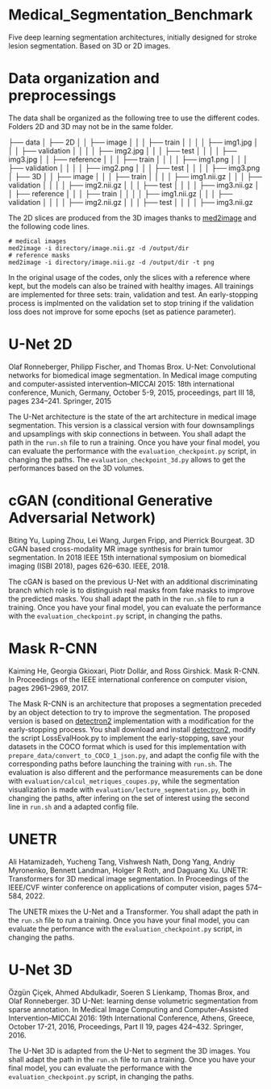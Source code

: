 # Medical_Segmentation_Benchmark

Five deep learning segmentation architectures, initially designed for stroke lesion segmentation. 
Based on 3D or 2D images.

# Data organization and preprocessings

The data shall be organized as the following tree to use the different codes. Folders 2D and 3D may not be in the same folder.

├── data
│   ├── 2D
│   │   ├── image
│   │   │   ├── train
│   │   │   │   ├── img1.jpg
│   │   │   ├── validation
│   │   │   │   ├── img2.jpg
│   │   │   ├── test
│   │   │   │   ├── img3.jpg
│   │   ├── reference
│   │   │   ├── train
│   │   │   │   ├── img1.png
│   │   │   ├── validation
│   │   │   │   ├── img2.png
│   │   │   ├── test
│   │   │   │   ├── img3.png
│   ├── 3D
│   │   ├── image
│   │   │   ├── train
│   │   │   │   ├── img1.nii.gz
│   │   │   ├── validation
│   │   │   │   ├── img2.nii.gz
│   │   │   ├── test
│   │   │   │   ├── img3.nii.gz
│   │   ├── reference
│   │   │   ├── train
│   │   │   │   ├── img1.nii.gz
│   │   │   ├── validation
│   │   │   │   ├── img2.nii.gz
│   │   │   ├── test
│   │   │   │   ├── img3.nii.gz

The 2D slices are produced from the 3D images thanks to [med2image](https://github.com/FNNDSC/med2image) and the following code lines.

```
# medical images
med2image -i directory/image.nii.gz -d /output/dir
# reference masks
med2image -i directory/image.nii.gz -d /output/dir -t png
```

In the original usage of the codes, only the slices with a reference where kept, but the models can also be trained with healthy images.
All trainings are implemented for three sets: train, validation and test. An early-stopping process is implmented on the validation set to stop trining if the validation loss does not improve for some epochs (set as patience parameter).

# U-Net 2D

Olaf Ronneberger, Philipp Fischer, and Thomas Brox. U-Net: Convolutional networks for biomedical image segmentation. In Medical image computing and computer-assisted intervention–MICCAI 2015: 18th international conference, Munich, Germany, October 5-9,
2015, proceedings, part III 18, pages 234–241. Springer, 2015

The U-Net architecture is the state of the art architecture in medical image segmentation. This version is a classical version with four downsamplings and upsamplings with skip connections in between. You shall adapt the path in the `run.sh` file to run a training. Once you have your final model, you can evaluate the performance with the `evaluation_checkpoint.py` script, in changing the paths. The `evaluation_checkpoint_3d.py` allows to get the performances based on the 3D volumes.


# cGAN (conditional Generative Adversarial Network)

Biting Yu, Luping Zhou, Lei Wang, Jurgen Fripp, and Pierrick Bourgeat. 3D cGAN based cross-modality MR image synthesis for brain tumor segmentation. In 2018 IEEE 15th international symposium on biomedical imaging (ISBI 2018), pages 626–630. IEEE, 2018.

The cGAN is based on the previous U-Net with an additional discriminating branch which role is to distinguish real masks from fake masks to improve the predicted masks. You shall adapt the path in the `run.sh` file to run a training. Once you have your final model, you can evaluate the performance with the `evaluation_checkpoint.py` script, in changing the paths.

# Mask R-CNN

Kaiming He, Georgia Gkioxari, Piotr Dollár, and Ross Girshick. Mask R-CNN. In Proceedings of the IEEE international conference on computer vision, pages 2961–2969, 2017.

The Mask R-CNN is an architecture that proposes a segmentation preceded by an object detection to try to improve the segmentation. The proposed version is based on [detectron2](https://github.com/facebookresearch/detectron2) implementation with a modification for the early-stopping process. You shall download and install [detectron2](https://github.com/facebookresearch/detectron2), modify the script LossEvalHook.py to implement the early-stopping, save your datasets in the COCO format which is used for this implementation with `prepare_data/convert_to_COCO_1_json.py`, and adapt the config file with the corresponding paths before launching the training with `run.sh`. The evaluation is also different and the performance measurements can be done with `evaluation/calcul_metriques_coupes.py`, while the segmentation visualization is made with `evaluation/lecture_segmentation.py`, both in changing the paths, after infering on the set of interest using the second line in `run.sh` and a adapted config file.

# UNETR

Ali Hatamizadeh, Yucheng Tang, Vishwesh Nath, Dong Yang, Andriy Myronenko, Bennett Landman, Holger R Roth, and Daguang Xu. UNETR: Transformers for 3D medical image segmentation. In Proceedings of the IEEE/CVF winter conference on applications of computer vision, pages 574–584, 2022.

The UNETR mixes the U-Net and a Transformer. You shall adapt the path in the `run.sh` file to run a training. Once you have your final model, you can evaluate the performance with the `evaluation_checkpoint.py` script, in changing the paths.

# U-Net 3D

Özgün Çiçek, Ahmed Abdulkadir, Soeren S Lienkamp, Thomas Brox, and Olaf Ronneberger. 3D U-Net: learning dense volumetric segmentation from sparse annotation. In Medical Image Computing and Computer-Assisted Intervention–MICCAI 2016: 19th International
Conference, Athens, Greece, October 17-21, 2016, Proceedings, Part II 19, pages 424–432. Springer, 2016.

The U-Net 3D is adapted from the U-Net to segment the 3D images. You shall adapt the path in the `run.sh` file to run a training. Once you have your final model, you can evaluate the performance with the `evaluation_checkpoint.py` script, in changing the paths.

